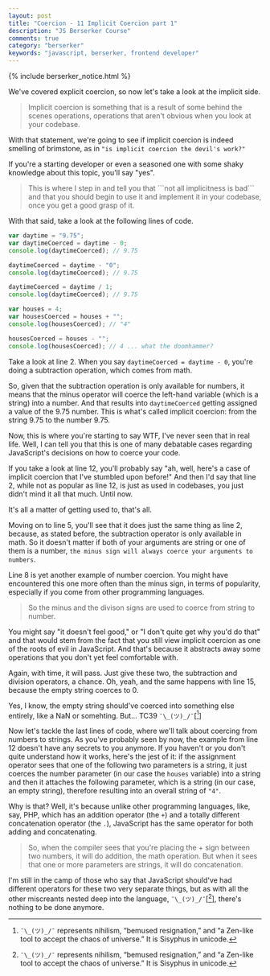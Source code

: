```yaml
---
layout: post
title: "Coercion - 11 Implicit Coercion part 1"
description: "JS Berserker Course"
comments: true
category: "berserker"
keywords: "javascript, berserker, frontend developer"
---
```


{% include berserker_notice.html %}

We've covered explicit coercion, so now let's take a look at the implicit side.

<blockquote>Implicit coercion is something that is a result of some behind the scenes operations, operations that aren't obvious when you look at your codebase.</blockquote>

With that statement, we're going to see if implicit coercion is indeed smelling of brimstone, as in ```"is implicit coercion the devil's work?"```

If you're a starting developer or even a seasoned one with some shaky knowledge about this topic, you'll say "yes".

<blockquote>This is where I step in and tell you that ```not all implicitness is bad``` and that you should begin to use it and implement it in your codebase, once you get a good grasp of it.</blockquote>

With that said, take a look at the following lines of code.

```javascript
var daytime = "9.75";
var daytimeCoerced = daytime - 0;
console.log(daytimeCoerced); // 9.75

daytimeCoerced = daytime - "0";
console.log(daytimeCoerced); // 9.75

daytimeCoerced = daytime / 1;
console.log(daytimeCoerced); // 9.75

var houses = 4;
var housesCoerced = houses + "";
console.log(housesCoerced); // "4"

housesCoerced = houses - "";
console.log(housesCoerced); // 4 ... what the doomhammer?
```

Take a look at line 2. When you say ```daytimeCoerced = daytime - 0```, you're doing a subtraction operation, which comes from math.

So, given that the subtraction operation is only available for numbers, it means that the minus operator will coerce the left-hand variable (which is a string) into a number. And that results into ```daytimeCoerced``` getting assigned a value of the 9.75 number. This is what's called implicit coercion: from the string 9.75 to the number 9.75.

Now, this is where you're starting to say WTF, I've never seen that in real life. Well, I can tell you that this is one of many debatable cases regarding JavaScript's decisions on how to coerce your code.

If you take a look at line 12, you'll probably say "ah, well, here's a case of implicit coercion that I've stumbled upon before!" And then I'd say that line 2, while not as popular as line 12, is just as used in codebases, you just didn't mind it all that much. Until now.

It's all a matter of getting used to, that's all.

Moving on to line 5, you'll see that it does just the same thing as line 2, because, as stated before, the subtraction operator is only available in math. So it doesn't matter if both of your arguments are string or one of them is a number, ```the minus sign will always coerce your arguments to numbers```.

Line 8 is yet another example of number coercion. You might have encountered this one more often than the minus sign, in terms of popularity, especially if you come from other programming languages.

<blockquote>So the minus and the divison signs are used to coerce from string to number.</blockquote>

You might say "it doesn't feel good," or "I don't quite get why you'd do that" and that would stem from the fact that you still view implicit coercion as one of the roots of evil in JavaScript. And that's because it abstracts away some operations that you don't yet feel comfortable with.

Again, with time, it will pass. Just give these two, the subtraction and division operators, a chance. Oh, yeah, and the same happens with line 15, because the empty string coerces to 0.

Yes, I know, the empty string should've coerced into something else entirely, like a NaN or somehting. But... TC39 ```¯\_(ツ)_/¯```[[^1]]

Now let's tackle the last lines of code, where we'll talk about coercing from numbers to strings. As you've probably seen by now, the example from line 12 doesn't have any secrets to you anymore. If you haven't or you don't quite understand how it works, here's the jest of it: if the assignment operator sees that one of the following two parameters is a string, it just coerces the number parameter (in our case the ```houses``` variable) into a string and then it attaches the following parameter, which is a string (in our case, an empty string), therefore resulting into an overall string of ```"4"```.

Why is that? Well, it's because unlike other programming languages, like, say, PHP, which has an addition operator (the ```+```) and a totally different concatenation operator (the ```.```), JavaScript has the same operator for both adding and concatenating.

<blockquote>So, when the compiler sees that you're placing the + sign between two numbers, it will do addition, the math operation. But when it sees that one or more parameters are strings, it will do concatenation.</blockquote>

I'm still in the camp of those who say that JavaScript should've had different operators for these two very separate things, but as with all the other miscreants nested deep into the language, ```¯\_(ツ)_/¯```[[^1]], there's nothing to be done anymore.

<div class="divider"></div>

[^1]:```¯\_(ツ)_/¯``` represents nihilism, “bemused resignation,” and “a Zen-like tool to accept the chaos of universe.” It is Sisyphus in unicode.
